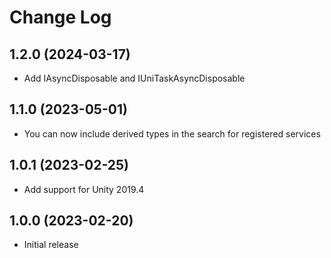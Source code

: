 # Change Log

## 1.2.0 (2024-03-17)

- Add IAsyncDisposable and IUniTaskAsyncDisposable

## 1.1.0 (2023-05-01)

- You can now include derived types in the search for registered services

## 1.0.1 (2023-02-25)

- Add support for Unity 2019.4

## 1.0.0 (2023-02-20)

- Initial release
